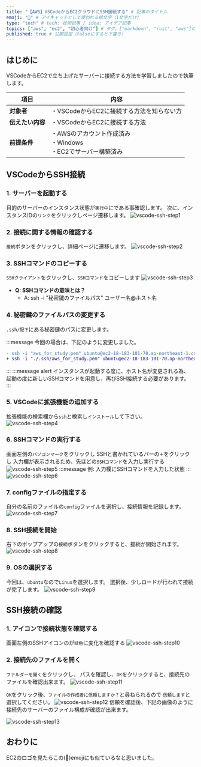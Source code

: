 ```yaml
---
title: "【AWS】VSCodeからEC2クラウドにSSH接続する" # 記事のタイトル
emoji: "🌇" # アイキャッチとして使われる絵文字（1文字だけ）
type: "tech" # tech: 技術記事 / idea: アイデア記事
topics: ["aws", "ec2", "初心者向け"] # タグ。["markdown", "rust", "aws"]のように指定する
published: true # 公開設定（falseにすると下書き）
---
```

## はじめに
VSCodeからEC2で立ち上げたサーバーに接続する方法を学習しましたので執筆します。

|  項目  | 内容  |
| ---- | ---- |
|  **対象者**  |  ・VSCodeからEC2に接続する方法を知らない方  |
|  **伝えたい内容**  |  ・VSCodeからEC2に接続する方法  |
|  **前提条件**  |  ・AWSのアカウント作成済み<br>・Windows<br>・EC2でサーバー構築済み |
     
## VSCodeからSSH接続
### 1. サーバーを起動する
目的のサーバーのインスタンス状態が`実行中`にである事確認します。
次に、インスタンスIDの`リンク`をクリックしページ遷移します。
![vscode-ssh-step1](/images/vscode-ssh-step1.png)

### 2. 接続に関する情報の確認する
`接続`ボタンをクリックし、詳細ページに遷移します。
![vscode-ssh-step2](/images/vscode-ssh-step2.png)

### 3. SSHコマンドのコピーする
`SSHクライアント`をクリックし、`SSHコマンド`をコピーします
![vscode-ssh-step3](/images/vscode-ssh-step3.png)

- **Q: SSHコマンドの意味とは？**
    - A: ssh -i "秘密鍵のファイルパス" ユーザー名@ホスト名

### 4. 秘密鍵のファイルパスの変更する
`.ssh/配下`にある秘密鍵のパスに変更します。


:::message
今回の場合は、下記のように変更しました。
```diff bash
- ssh -i "aws_for_study.pem" ubuntu@ec2-18-183-101-70.ap-northeast-1.compute.amazonaws.com
+ ssh -i "./.ssh/aws_for_study.pem" ubuntu@ec2-18-183-101-70.ap-northeast-1.compute.amazonaws.com
```
:::
:::message alert
インスタンスが起動する度に、ホスト名が変更される為、
起動の度に新しいSSHコマンドを用意し、再びSSH接続する必要があります。
:::

### 5. VSCodeに拡張機能の追加する
拡張機能の検索欄から`ssh`と検索し`インストール`して下さい。
![vscode-ssh-step4](/images/vscode-ssh-step4.png)


### 6. SSHコマンドの実行する
画面左側の`パソコンマーク`をクリックし
SSHと書かれているバーの`＋`をクリックし
入力欄が表示されるため、先ほどの`SSHコマンド`を入力し実行する
![vscode-ssh-step5](/images/vscode-ssh-step5.png)
:::message
例: 入力欄にSSHコマンドを入力した状態
:::
![vscode-ssh-step6](/images/vscode-ssh-step6.png)


### 7. configファイルの指定する
自分の名前のファイルの`config`ファイルを選択し、接続情報を記録します。
![vscode-ssh-step7](/images/vscode-ssh-step7.png)

### 8. SSH接続を開始
右下のポップアップの`接続`ボタンをクリックすると、接続が開始されます。
![vscode-ssh-step8](/images/vscode-ssh-step8.png)

### 9. OSの選択する
今回は、`ubuntu`なので`Linux`を選択します。
選択後、少しロードが行われて接続が完了します。
![vscode-ssh-step9](/images/vscode-ssh-step9.png)


## SSH接続の確認

### 1. アイコンで接続状態を確認する
画面左側のSSHアイコンのが`緑色`に変化を確認する
![vscode-ssh-step10](/images/vscode-ssh-step10.png)

### 2. 接続先のファイルを開く
`ファルダーを開く`をクリックし、
パスを確認し、`OK`をクリックすると、接続先のファイルを確認出来ます。
![vscode-ssh-step11](/images/vscode-ssh-step11.png)

`OK`をクリック後、`ファイルの作成者に信頼しますか？`と尋ねられるので
`信頼します`と選択してください。
![vscode-ssh-step12](/images/vscode-ssh-step12.png)
信頼を確認後、下記の画像のように接続先のサーバーのファイル構成が確認が出来ます。

![vscode-ssh-step13](/images/vscode-ssh-step13.png)

## おわりに
EC2のロゴを見たらこの(🌇)emojiにも似ているなと思いました。





